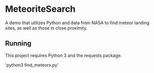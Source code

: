 # MeteoriteSearch
A demo that utilizes Python and data from NASA to find meteor landing sites, as well as those in close proximity.

## Running

This project requires Python 3 and the requests package.

'python3 find_meteors.py'
